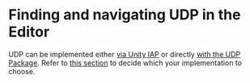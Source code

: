 # Finding and navigating UDP in the Editor

UDP can be implemented either [via Unity IAP](UDP_via_Unity_IAP.md) or directly [with the UDP Package](UDP_Package.md). Refer to [this section](Before_you_begin_know_this.md) to decide which your implementation to choose. 

